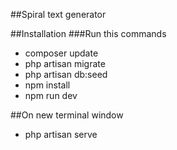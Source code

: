##Spiral text generator

##Installation
###Run this commands
- composer update
- php artisan migrate
- php artisan db:seed
- npm install
- npm run dev

##On new terminal window
- php artisan serve